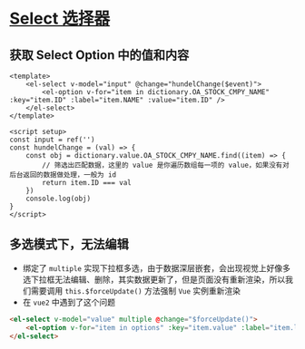# [Select 选择器](https://element-plus.gitee.io/zh-CN/component/select.html)

## 获取 Select Option 中的值和内容
``` vue
<template>
    <el-select v-model="input" @change="hundelChange($event)">
        <el-option v-for="item in dictionary.OA_STOCK_CMPY_NAME" :key="item.ID" :label="item.NAME" :value="item.ID" />
    </el-select>
</template>

<script setup>
const input = ref('')
const hundelChange = (val) => {
	const obj = dictionary.value.OA_STOCK_CMPY_NAME.find((item) => {
        // 筛选出匹配数据，这里的 value 是你遍历数组每一项的 value，如果没有对后台返回的数据做处理，一般为 id
		return item.ID === val
	})
	console.log(obj)
}
</script>
```

## 多选模式下，无法编辑
- 绑定了 `multiple` 实现下拉框多选，由于数据深层嵌套，会出现视觉上好像多选下拉框无法编辑、删除，其实数据更新了，但是页面没有重新渲染，所以我们需要调用 `this.$forceUpdate()` 方法强制 `Vue` 实例重新渲染
- 在 `vue2` 中遇到了这个问题
```html
<el-select v-model="value" multiple @change="$forceUpdate()">
    <el-option v-for="item in options" :key="item.value" :label="item.label" :value="item.value" />
</el-select>
```

